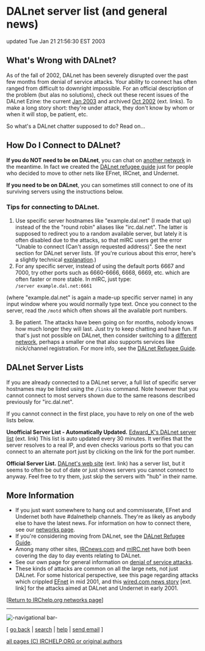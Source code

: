 # DALnet server list (and general news)

updated Tue Jan 21 21:56:30 EST 2003

## What's Wrong with DALnet?

As of the fall of 2002, DALnet has been severely disrupted over the past few
months from denial of service attacks. Your ability to connect has often
ranged from difficult to downright impossible. For an official description of
the problem (but alas no solutions), check out these recent issues of the
DALnet Ezine: the current [Jan 2003](http://zine.dal.net/) and archived [Oct
2002](http://zine.dal.net/previousissues/issue19/letter-from-the-editor.php)
(ext. links). To make a long story short: they're under attack, they don't
know by whom or when it will stop, be patient, etc.

So what's a DALnet chatter supposed to do? Read on...

## How Do I Connect to DALnet?

**If you do NOT need to be on DALnet**, you can chat on [another network](../) in the meantime. In fact we created the [DALnet refugee guide](../dalrefugee.html) just for people who decided to move to other nets like EFnet, IRCnet, and Undernet. 

**If you need to be on DALnet**, you can sometimes still connect to one of its surviving servers using the instructions below. 

### Tips for connecting to DALnet.

  1. Use specific server hostnames like "example.dal.net" (I made that up) instead of the the "round robin" aliases like "irc.dal.net". The latter is supposed to redirect you to a random available server, but lately it is often disabled due to the attacks, so that mIRC users get the error "Unable to connect (Can't assign requested address)". See the next section for DALnet server lists. (If you're curious about this error, here's a slightly technical [explanation](255.txt).) 
  2. For any specific server, instead of using the default ports 6667 and 7000, try other ports such as 6660-6666, 6668, 6669, etc. which are often faster or more stable. In mIRC, just type:  
`/server example.dal.net:6661`

(where "example.dal.net" is again a made-up specific server name) in any input
window where you would normally type text. Once you connect to the server,
read the `/motd` which often shows all the available port numbers.

  3. Be patient. The attacks have been going on for months, nobody knows how much longer they will last. Just try to keep chatting and have fun. If that's just not possible on DALnet, then consider switching to a [different network](../), perhaps a smaller one that also supports services like nick/channel registration. For more info, see the [DALnet Refugee Guide](../dalrefugee.html). 

## DALnet Server Lists

If you are already connected to a DALnet server, a full list of specific
server hostnames may be listed using the `/links` command. Note however that
you cannot connect to most servers shown due to the same reasons described
previously for "irc.dal.net".

If you cannot connect in the first place, you have to rely on one of the web
lists below.

**Unofficial Server List - Automatically Updated.** [Edward_K's DALnet server list](http://edk.dyndns.org/servers/) (ext. link) This list is auto updated every 30 minutes. It verifies that the server resolves to a real IP, and even checks various ports so that you can connect to an alternate port just by clicking on the link for the port number. 

**Official Server List.** [DALnet's web site](http://www.dal.net/servers/) (ext. link) has a server list, but it seems to often be out of date or just shows servers you cannot connect to anyway. Feel free to try them, just skip the servers with "hub" in their name. 

## More Information

  * If you just want somewhere to hang out and commisserate, EFnet and Undernet both have #dalnethelp channels. They're as likely as anybody else to have the latest news. For information on how to connect there, see our [networks page](../). 
  * If you're considering moving from DALnet, see the [DALnet Refugee Guide](../dalrefugee.html). 
  * Among many other sites, [IRCnews.com](http://www.ircnews.com/) and [mIRC.net](http://www.mirc.net/) have both been covering the day to day events relating to DALnet. 
  * See our own page for general information on [denial of service attacks](../../nuke/). 
  * These kinds of attacks are common on all the large nets, not just DALnet. For some historical perspective, see this page regarding attacks which crippled [EFnet](../efnetsux.html) in mid 2001, and this [wired.com news story](http://www.wired.com/news/culture/0,1284,41167,00.html) [ext. link] for the attacks aimed at DALnet and Undernet in early 2001. 

[[Return to IRChelp.org networks page](../)]

* * *

![-navigational bar-](/irchelp/Pix/ihnavbar.gif)

[ [go back](/irchelp/) | [search](/irchelp/search_engine.cgi) |
[help](/irchelp/help.html) | [send email](/irchelp/mail.cgi) ]

[all pages (C) IRCHELP.ORG or original authors](/irchelp/credit.html)

